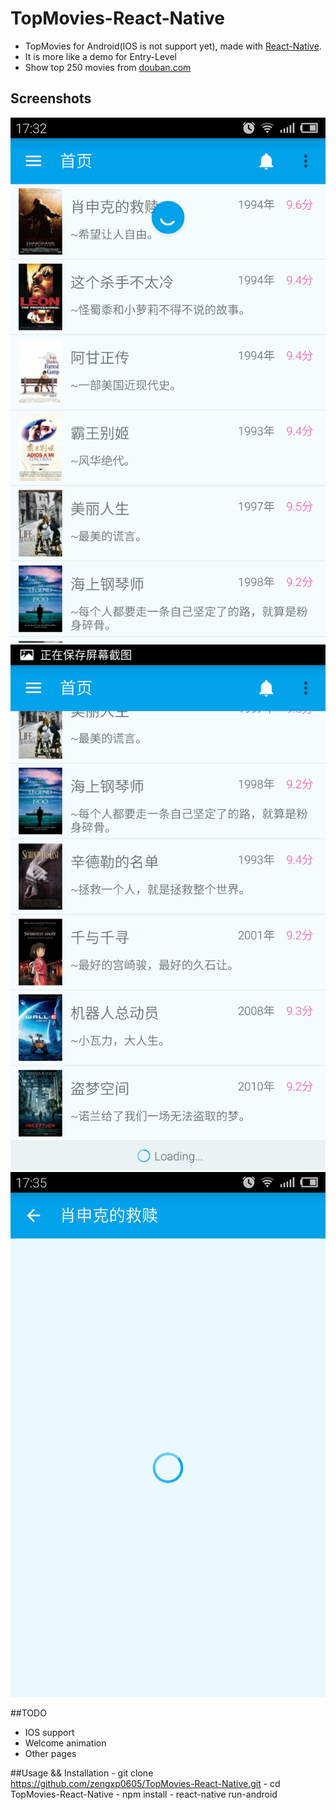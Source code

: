 
# TopMovies-React-Native  

- TopMovies for Android(IOS is not support yet), made with [React-Native](https://github.com/facebook/react-native).
- It is more like a demo for Entry-Level
- Show top 250 movies from [douban.com](https://movie.douban.com/top250)


## Screenshots
![Android Preview 1](https://raw.githubusercontent.com/zengxp0605/TopMovies-React-Native/master/Screenshots/a1.jpg)
![Android Preview 2](https://raw.githubusercontent.com/zengxp0605/TopMovies-React-Native/master/Screenshots/a2.jpg)
![Android Preview 3](https://raw.githubusercontent.com/zengxp0605/TopMovies-React-Native/master/Screenshots/a3.jpg)

##TODO
- IOS support
- Welcome animation
- Other pages


##Usage && Installation
	- git clone https://github.com/zengxp0605/TopMovies-React-Native.git
	- cd TopMovies-React-Native
	- npm install
	- react-native run-android

